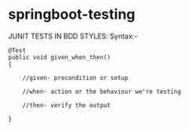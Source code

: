 # springboot-testing

JUNIT TESTS IN BDD STYLES:
Syntax:-

    @Test
    public void given_when_then()
    {
    
        //given- precondition or setup

        //when- action or the behaviour we're testing

        //then- verify the output

    }
